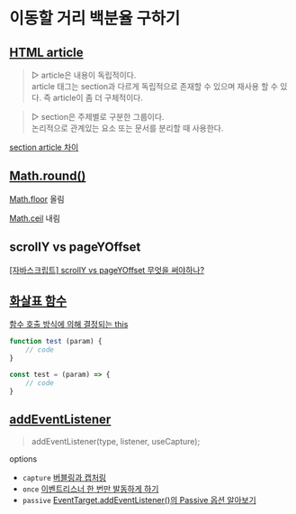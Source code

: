 # 이동할 거리 백분율 구하기

## [HTML article](https://developer.mozilla.org/ko/docs/Web/HTML/Element/article)

> ▷ article은 내용이 독립적이다.
<br>article 태그는 section과 다르게 독립적으로 존재할 수 있으며 재사용 할 수 있다.
즉 article이 좀 더 구체적이다.

> ▷ section은 주제별로 구분한 그룹이다.
<br>논리적으로 관계있는 요소 또는 문서를 분리할 때 사용한다.


[section article 차이](https://moo-you.tistory.com/m/406)

## [Math.round()](https://developer.mozilla.org/ko/docs/Web/JavaScript/Reference/Global_Objects/Math/round)

[Math.floor](https://developer.mozilla.org/ko/docs/Web/JavaScript/Reference/Global_Objects/Math/floor) 올림

[Math.ceil](https://developer.mozilla.org/ko/docs/Web/JavaScript/Reference/Global_Objects/Math/ceil) 내림

## scrollY vs pageYOffset


[[자바스크립트] scrollY vs pageYOffset 무엇을 써야하나?](https://studyhardgogo.tistory.com/186)

## [화살표 함수](https://developer.mozilla.org/ko/docs/Web/JavaScript/Reference/Functions/Arrow_functions)

[함수 호출 방식에 의해 결정되는 this](https://poiemaweb.com/js-this)

```js
function test (param) {
    // code
}

const test = (param) => {
    // code
}
```

## [addEventListener](https://developer.mozilla.org/ko/docs/Web/API/EventTarget/addEventListener)

> addEventListener(type, listener, useCapture);

options
- `capture` [버블링과 캡처링](https://ko.javascript.info/bubbling-and-capturing)
- `once` [이벤트리스너 한 번만 발동하게 하기](https://bingbingba.tistory.com/15)
- `passive` [EventTarget.addEventListener()의 Passive 옵션 알아보기](https://withhsunny.tistory.com/106)